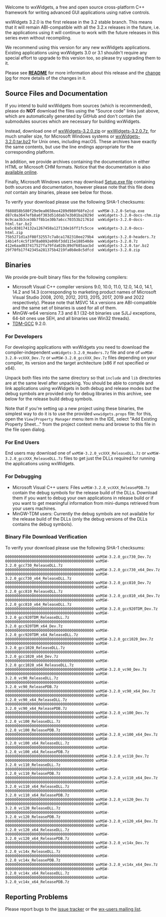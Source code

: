Welcome to wxWidgets, a free and open source cross-platform C++ framework for writing advanced GUI applications using native controls.

wxWidgets 3.2.0 is the first release in the 3.2 stable branch. This means that it will remain ABI-compatible with all the 3.2.x releases in the future, i.e. the applications using it will continue to work with the future releases in this series even without recompiling.

We recommend using this version for any new wxWidgets applications. Existing applications using wxWidgets 3.0 or 3.1 shouldn't require any special effort to upgrade to this version too, so please try upgrading them to it.

Please see [**README**](https://raw.githubusercontent.com/wxWidgets/wxWidgets/v3.2.0/docs/readme.txt) for more information about this release and the [change log](https://raw.githubusercontent.com/wxWidgets/wxWidgets/v3.2.0/docs/changes.txt) for more details of the changes in it.


## Source Files and Documentation

If you intend to build wxWidgets from sources (which is recommended), please do **NOT** download the files using the "Source code" links just above, which are automatically generated by GitHub and don't contain the submodules sources which are necessary for building wxWidgets.

Instead, download one of [wxWidgets-3.2.0.zip](https://github.com/wxWidgets/wxWidgets/releases/download/v3.2.0/wxWidgets-3.2.0.zip) or [wxWidgets-3.2.0.7z](https://github.com/wxWidgets/wxWidgets/releases/download/v3.2.0/wxWidgets-3.2.0.7z), for much smaller size, for Microsoft Windows systems or [wxWidgets-3.2.0.tar.bz2](https://github.com/wxWidgets/wxWidgets/releases/download/v3.2.0/wxWidgets-3.2.0.tar.bz2) for Unix ones, including macOS. These archives have exactly the same contents, but use the line endings appropriate for the corresponding platform.

In addition, we provide archives containing the documentation in either HTML or Microsoft CHM formats. Notice that the documentation is also [available online](https://docs.wxwidgets.org/3.2.0).

Finally, Microsoft Windows users may download [Setup.exe file](https://github.com/wxWidgets/wxWidgets/releases/download/v3.2.0/wxMSW-3.2.0-Setup.exe) containing both sources and documentation, however please note that this file does _not_ contain any binaries, please see below for those.

To verify your download please use the following SHA-1 checksums:

    f688858b580f29e9ea0650ee4289d980f68fe2cd  wxMSW-3.2.0-Setup.exe
    d87c0a3647efb8a6f303d51ddab7e3b01ba2829d  wxWidgets-3.2.0-docs-chm.zip
    9c9caa3b3ce30b7f8b1e30b7a6cc70353b21761d  wxWidgets-3.2.0-docs-html.tar.bz2
    ba5c838174132a1267458a12713de16ff1fc5cce  wxWidgets-3.2.0-docs-html.zip
    75b5271d1a3f08f32557c7a8ca1782310ee279b4  wxWidgets-3.2.0-headers.7z
    14b14fc4c5f19f8a0892e09bf3dd115e188540de  wxWidgets-3.2.0.7z
    412e6aad037417527fa79fda028c89df685aacbd  wxWidgets-3.2.0.tar.bz2
    29f70fb17f42345a281375b4219fa0b8e8c5dfcd  wxWidgets-3.2.0.zip

## Binaries

We provide pre-built binary files for the following compilers:

* Microsoft Visual C++ compiler versions 9.0, 10.0, 11.0, 12.0, 14.0, 14.1, 14.2 and 14.3 (corresponding to marketing product names of Microsoft Visual Studio 2008, 2010, 2012, 2013, 2015, 2017, 2019 and 2022 respectively). Please note that MSVC 14.x versions are ABI-compatible and the same set of binaries is used for all of them.
* MinGW-w64 versions 7.3 and 8.1 (32-bit binaries use SJLJ exceptions, 64-bit ones use SEH, and all binaries use Win32 threads).
* [TDM-GCC](https://jmeubank.github.io/tdm-gcc/) 9.2.0.

### For Developers

For developing applications with wxWidgets you need to download the compiler-independent `wxWidgets-3.2.0_Headers.7z` file and one of `wxMSW-3.2.0-vcXXX_Dev.7z` or `wxMSW-3.2.0_gccXXX_Dev.7z` files depending on your compiler, its version and the target architecture (x86 if not specified or x64).

Unpack both files into the same directory so that `include` and `lib` directories are at the same level after unpacking. You should be able to compile and link applications using wxWidgets in both debug and release modes but the debug symbols are provided only for debug libraries in this archive, see below for the release build debug symbols.

Note that if you're setting up a new project using these binaries, the simplest
way to do it is to use the provided `wxwidgets.props` file: for this, open the
`View|Property Manager` menu item in the IDE, select "Add Existing Property
Sheet..." from the project context menu and browse to this file in the file
open dialog.

### For End Users

End users may download one of `wxMSW-3.2.0_vcXXX_ReleaseDLL.7z` or `wxMSW-3.2.0_gccXXX_ReleaseDLL.7z` files to get just the DLLs required for running the applications using wxWidgets.

### For Debugging

* Microsoft Visual C++ users: Files `wxMSW-3.2.0_vcXXX_ReleasePDB.7z` contain the debug symbols for the release build of the DLLs. Download them if you want to debug your own applications in release build or if you want to get meaningful information from mini-dumps retrieved from your users machines.
* MinGW-TDM users: Currently the debug symbols are not available for the release build of the DLLs (only the debug versions of the DLLs contains the debug symbols).

### Binary File Download Verification

To verify your download please use the following SHA-1 checksums:

    0000000000000000000000000000000000000000 wxMSW-3.2.0_gcc730_Dev.7z
    0000000000000000000000000000000000000000 wxMSW-3.2.0_gcc730_ReleaseDLL.7z
    0000000000000000000000000000000000000000 wxMSW-3.2.0_gcc730_x64_Dev.7z
    0000000000000000000000000000000000000000 wxMSW-3.2.0_gcc730_x64_ReleaseDLL.7z
    0000000000000000000000000000000000000000 wxMSW-3.2.0_gcc810_Dev.7z
    0000000000000000000000000000000000000000 wxMSW-3.2.0_gcc810_ReleaseDLL.7z
    0000000000000000000000000000000000000000 wxMSW-3.2.0_gcc810_x64_Dev.7z
    0000000000000000000000000000000000000000 wxMSW-3.2.0_gcc810_x64_ReleaseDLL.7z
    0000000000000000000000000000000000000000 wxMSW-3.2.0_gcc920TDM_Dev.7z
    0000000000000000000000000000000000000000 wxMSW-3.2.0_gcc920TDM_ReleaseDLL.7z
    0000000000000000000000000000000000000000 wxMSW-3.2.0_gcc920TDM_x64_Dev.7z
    0000000000000000000000000000000000000000 wxMSW-3.2.0_gcc920TDM_x64_ReleaseDLL.7z
    0000000000000000000000000000000000000000 wxMSW-3.2.0_gcc1020_Dev.7z
    0000000000000000000000000000000000000000 wxMSW-3.2.0_gcc1020_ReleaseDLL.7z
    0000000000000000000000000000000000000000 wxMSW-3.2.0_gcc1020_x64_Dev.7z
    0000000000000000000000000000000000000000 wxMSW-3.2.0_gcc1020_x64_ReleaseDLL.7z
    0000000000000000000000000000000000000000 wxMSW-3.2.0_vc90_Dev.7z
    0000000000000000000000000000000000000000 wxMSW-3.2.0_vc90_ReleaseDLL.7z
    0000000000000000000000000000000000000000 wxMSW-3.2.0_vc90_ReleasePDB.7z
    0000000000000000000000000000000000000000 wxMSW-3.2.0_vc90_x64_Dev.7z
    0000000000000000000000000000000000000000 wxMSW-3.2.0_vc90_x64_ReleaseDLL.7z
    0000000000000000000000000000000000000000 wxMSW-3.2.0_vc90_x64_ReleasePDB.7z
    0000000000000000000000000000000000000000 wxMSW-3.2.0_vc100_Dev.7z
    0000000000000000000000000000000000000000 wxMSW-3.2.0_vc100_ReleaseDLL.7z
    0000000000000000000000000000000000000000 wxMSW-3.2.0_vc100_ReleasePDB.7z
    0000000000000000000000000000000000000000 wxMSW-3.2.0_vc100_x64_Dev.7z
    0000000000000000000000000000000000000000 wxMSW-3.2.0_vc100_x64_ReleaseDLL.7z
    0000000000000000000000000000000000000000 wxMSW-3.2.0_vc100_x64_ReleasePDB.7z
    0000000000000000000000000000000000000000 wxMSW-3.2.0_vc110_Dev.7z
    0000000000000000000000000000000000000000 wxMSW-3.2.0_vc110_ReleaseDLL.7z
    0000000000000000000000000000000000000000 wxMSW-3.2.0_vc110_ReleasePDB.7z
    0000000000000000000000000000000000000000 wxMSW-3.2.0_vc110_x64_Dev.7z
    0000000000000000000000000000000000000000 wxMSW-3.2.0_vc110_x64_ReleaseDLL.7z
    0000000000000000000000000000000000000000 wxMSW-3.2.0_vc110_x64_ReleasePDB.7z
    0000000000000000000000000000000000000000 wxMSW-3.2.0_vc120_Dev.7z
    0000000000000000000000000000000000000000 wxMSW-3.2.0_vc120_ReleaseDLL.7z
    0000000000000000000000000000000000000000 wxMSW-3.2.0_vc120_ReleasePDB.7z
    0000000000000000000000000000000000000000 wxMSW-3.2.0_vc120_x64_Dev.7z
    0000000000000000000000000000000000000000 wxMSW-3.2.0_vc120_x64_ReleaseDLL.7z
    0000000000000000000000000000000000000000 wxMSW-3.2.0_vc120_x64_ReleasePDB.7z
    0000000000000000000000000000000000000000 wxMSW-3.2.0_vc14x_Dev.7z
    0000000000000000000000000000000000000000 wxMSW-3.2.0_vc14x_ReleaseDLL.7z
    0000000000000000000000000000000000000000 wxMSW-3.2.0_vc14x_ReleasePDB.7z
    0000000000000000000000000000000000000000 wxMSW-3.2.0_vc14x_x64_Dev.7z
    0000000000000000000000000000000000000000 wxMSW-3.2.0_vc14x_x64_ReleaseDLL.7z
    0000000000000000000000000000000000000000 wxMSW-3.2.0_vc14x_x64_ReleasePDB.7z


## Reporting Problems

Please report bugs to the [issue tracker](https://github.com/wxWidgets/wxWidgets/issues/new) or the [wx-users mailing list](http://groups.google.com/group/wx-users).
